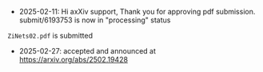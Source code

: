 - 2025-02-11: 
Hi axXiv support,
Thank you for approving pdf submission.
submit/6193753 is now in "processing" status

`ZiNets02.pdf` is submitted

- 2025-02-27:
accepted and announced at https://arxiv.org/abs/2502.19428